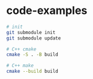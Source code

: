 # code-examples

```bash
# init
git submodule init
git submodule update

# C++ cmake
cmake -S . -B build

# C++ make
cmake --build build
```